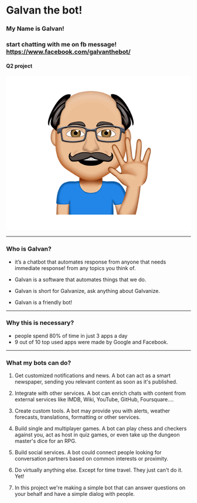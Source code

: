 # Galvan the bot!


### My Name is Galvan!
### start chatting with me on fb message!  https://www.facebook.com/galvanthebot/

#### Q2 project
![](media/galvan.png)


__________________________________
### Who is  Galvan?
* it’s a chatbot that automates response from anyone that needs immediate response! from any topics you think of.

* Galvan is a software that automates things that we do.

* Galvan is short for Galvanize, ask anything about Galvanize.

* Galvan is a friendly bot!




----------------------------------------
### Why this is necessary?
*	people spend 80% of time in just 3 apps a day
*	9 out of 10 top used apps were made by Google and Facebook.
----------------------------------------
### What my bots can do?
1.	Get customized notifications and news. A bot can act as a smart newspaper, sending you relevant content as soon as it's published.

2.	Integrate with other services. A bot can enrich chats with content from external services like IMDB, Wiki, YouTube, GitHub, Foursquare....

3.	Create custom tools. A bot may provide you with alerts, weather forecasts, translations, formatting or other services.

4.	Build single and multiplayer games. A bot can play chess and checkers against you, act as host in quiz games, or even take up the dungeon master's dice for an RPG.

5.	Build social services. A bot could connect people looking for conversation partners based on common interests or proximity.

6.	Do virtually anything else. Except for time travel. They just can't do it. Yet!

7.	In this project we're making a simple bot that can answer questions on your behalf and have a simple dialog with people.
